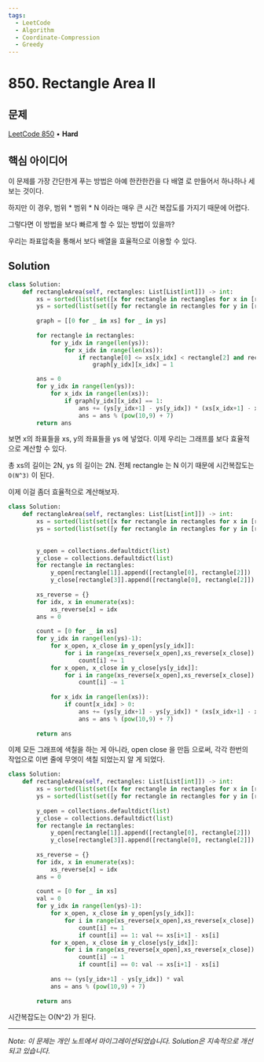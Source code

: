 ```yaml
---
tags:
  - LeetCode
  - Algorithm
  - Coordinate-Compression
  - Greedy
---
```


# 850. Rectangle Area II

## 문제

[LeetCode 850](https://leetcode.com/problems/rectangle-area-ii/) • **Hard**

## 핵심 아이디어

이 문제를 가장 간단한게 푸는 방법은 아예 한칸한칸을 다 배열 로 만들어서 하나하나 세보는 것이다.

하지만 이 경우, 범위 * 범위 * N 이라는 매우 큰 시간 복잡도를 가지기 때문에 어렵다.

  

그렇다면 이 방법을 보다 빠르게 할 수 있는 방법이 있을까?

  

우리는 좌표압축을 통해서 보다 배열을 효율적으로 이용할 수 있다.

## Solution

```python
class Solution:
    def rectangleArea(self, rectangles: List[List[int]]) -> int:
        xs = sorted(list(set([x for rectangle in rectangles for x in [rectangle[0], rectangle[2]] ])))
        ys = sorted(list(set([y for rectangle in rectangles for y in [rectangle[1], rectangle[3]] ])))
        
        graph = [[0 for _ in xs] for _ in ys]
        
        for rectangle in rectangles:
            for y_idx in range(len(ys)):
                for x_idx in range(len(xs)):
                    if rectangle[0] <= xs[x_idx] < rectangle[2] and rectangle[1] <= ys[y_idx] < rectangle[3]:
                        graph[y_idx][x_idx] = 1

        ans = 0
        for y_idx in range(len(ys)):
            for x_idx in range(len(xs)):
                if graph[y_idx][x_idx] == 1:
                    ans += (ys[y_idx+1] - ys[y_idx]) * (xs[x_idx+1] - xs[x_idx])
                    ans = ans % (pow(10,9) + 7)
        return ans
```

  

보면 x의 좌표들을 xs, y의 좌표들을 ys 에 넣었다. 이제 우리는 그래프를 보다 효율적으로 계산할 수 있다.

  

총 xs의 길이는 2N, ys 의 길이는 2N. 전체 rectangle 는 N 이기 때문에 시간복잡도는 `O(N^3)` 이 된다.

  

이제 이걸 좀더 효율적으로 계산해보자.

  

```python
class Solution:
    def rectangleArea(self, rectangles: List[List[int]]) -> int:
        xs = sorted(list(set([x for rectangle in rectangles for x in [rectangle[0], rectangle[2]] ])))
        ys = sorted(list(set([y for rectangle in rectangles for y in [rectangle[1], rectangle[3]] ])))
        
        
        y_open = collections.defaultdict(list)
        y_close = collections.defaultdict(list)
        for rectangle in rectangles:
            y_open[rectangle[1]].append([rectangle[0], rectangle[2]])
            y_close[rectangle[3]].append([rectangle[0], rectangle[2]])
        
        xs_reverse = {}
        for idx, x in enumerate(xs):
            xs_reverse[x] = idx
        ans = 0
        
        count = [0 for _ in xs]
        for y_idx in range(len(ys)-1):
            for x_open, x_close in y_open[ys[y_idx]]:
                for i in range(xs_reverse[x_open],xs_reverse[x_close]):
                    count[i] += 1
            for x_open, x_close in y_close[ys[y_idx]]:
                for i in range(xs_reverse[x_open],xs_reverse[x_close]):
                    count[i] -= 1
            
            for x_idx in range(len(xs)):
                if count[x_idx] > 0:
                    ans += (ys[y_idx+1] - ys[y_idx]) * (xs[x_idx+1] - xs[x_idx])
                    ans = ans % (pow(10,9) + 7)
        
        return ans
```

이제 모든 그래프에 색칠을 하는 게 아니라, open close 을 만듬 으로써, 각각 한번의 작업으로 이번 줄에 무엇이 색칠 되었는지 알 게 되었다.

```python
class Solution:
    def rectangleArea(self, rectangles: List[List[int]]) -> int:
        xs = sorted(list(set([x for rectangle in rectangles for x in [rectangle[0], rectangle[2]] ])))
        ys = sorted(list(set([y for rectangle in rectangles for y in [rectangle[1], rectangle[3]] ])))
        
        y_open = collections.defaultdict(list)
        y_close = collections.defaultdict(list)
        for rectangle in rectangles:
            y_open[rectangle[1]].append([rectangle[0], rectangle[2]])
            y_close[rectangle[3]].append([rectangle[0], rectangle[2]])
        
        xs_reverse = {}
        for idx, x in enumerate(xs):
            xs_reverse[x] = idx
        ans = 0
        
        count = [0 for _ in xs]
        val = 0
        for y_idx in range(len(ys)-1):
            for x_open, x_close in y_open[ys[y_idx]]:
                for i in range(xs_reverse[x_open],xs_reverse[x_close]):
                    count[i] += 1
                    if count[i] == 1: val += xs[i+1] - xs[i]
            for x_open, x_close in y_close[ys[y_idx]]:
                for i in range(xs_reverse[x_open],xs_reverse[x_close]):
                    count[i] -= 1
                    if count[i] == 0: val -= xs[i+1] - xs[i]
            
            ans += (ys[y_idx+1] - ys[y_idx]) * val
            ans = ans % (pow(10,9) + 7)
        
        return ans
```

  

시간복잡도는 O(N^2) 가 된다.

---

*Note: 이 문제는 개인 노트에서 마이그레이션되었습니다. Solution은 지속적으로 개선되고 있습니다.*
